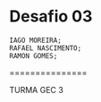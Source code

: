 Desafio 03
===============

	IAGO MOREIRA;
	RAFAEL NASCIMENTO;
	RAMON GOMES;

===============

TURMA GEC 3

